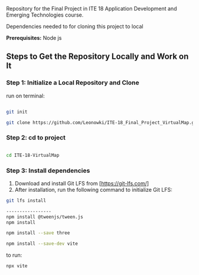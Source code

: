 Repository for the Final Project in ITE 18 Application Development and Emerging Technologies course.


Dependencies needed to for cloning this project to local  

**Prerequisites:**
Node js

## Steps to Get the Repository Locally and Work on It

### Step 1: Initialize a Local Repository and Clone
run on terminal:
```bash

git init

git clone https://github.com/Leonowki/ITE-18_Final_Project_VirtualMap.git
```




### Step 2: cd to project

```bash

cd ITE-18-VirtualMap
```


### Step 3: Install dependencies

1. Download and install Git LFS from [https://git-lfs.com/]
2. After installation, run the following command to initialize Git LFS:

```bash
git lfs install

-----------------
npm install @tweenjs/tween.js
npm install

npm install --save three

npm install --save-dev vite


```
to run:
```bash
npx vite
```

